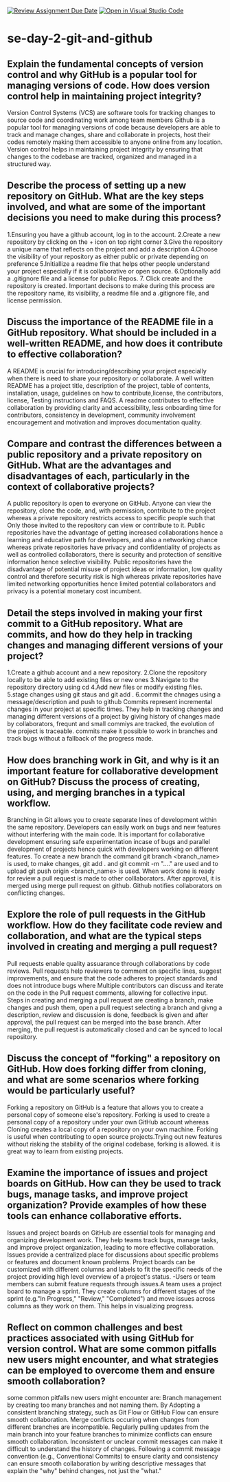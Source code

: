 [![Review Assignment Due Date](https://classroom.github.com/assets/deadline-readme-button-22041afd0340ce965d47ae6ef1cefeee28c7c493a6346c4f15d667ab976d596c.svg)](https://classroom.github.com/a/8wgCKhpZ)
[![Open in Visual Studio Code](https://classroom.github.com/assets/open-in-vscode-2e0aaae1b6195c2367325f4f02e2d04e9abb55f0b24a779b69b11b9e10269abc.svg)](https://classroom.github.com/online_ide?assignment_repo_id=15585292&assignment_repo_type=AssignmentRepo)
# se-day-2-git-and-github
## Explain the fundamental concepts of version control and why GitHub is a popular tool for managing versions of code. How does version control help in maintaining project integrity?

Version Control Systems (VCS) are software tools for tracking changes to source code and coordinating work among team members
Github is a popular tool for managing versions of code because developers are able to track and manage changes, share and collaborate in projects, host their codes remotely making them accessible to anyone online from any location.
Version control helps in maintaining project integrity by ensuring that changes to the codebase are tracked, organized and managed in a structured way.

## Describe the process of setting up a new repository on GitHub. What are the key steps involved, and what are some of the important decisions you need to make during this process?

1.Ensuring you have a github account, log in to the account.
2.Create a new repository by clicking on the + icon on top right corner
3.Give the repository a unique name that reflects on the project and add a description 
4.Choose the visibility of your repository as either public or private depending on preference
5.Initiallize a readme file that helps other people understand your project especially if it is collaborative or open source.
6.Optionally add a .gitignore file and a license for public Repos.
7. Click create and the repository is created.
Important decisons to make during this process are the repository name, its visibility, a readme file and a .gitignore file, and license permission.

## Discuss the importance of the README file in a GitHub repository. What should be included in a well-written README, and how does it contribute to effective collaboration?

A README is crucial for introducing/describing your project especially when there is need to share your repository or collaborate.
A well written README has a project title, description of the project, table of contents, installation, usage, guidelines on how to contribute,license, the contributors, license, Testing instructions and FAQS.
A readme contributes to effective collaboration by providing clarity and accessibility, less onboarding time for contributors, consistency in development, community involvement encouragement and motivation and improves documentation quality.

## Compare and contrast the differences between a public repository and a private repository on GitHub. What are the advantages and disadvantages of each, particularly in the context of collaborative projects?

A public repository is open to everyone on GitHub. Anyone can view the repository, clone the code, and, with permission, contribute to the project whereas a private repository restricts access to specific people such that Only those  invited to the repository can view or contribute to it.
Public repositories have the advantage of getting increased collaborations hence a learning and educative path for developers, and also a networking chance whereas private repositories have privacy and confidentiality of projects as well as controlled collaborators, there is security and protection of sensitive information hence selective visibility.
Public repositories have the disadvantage of potential misuse of project ideas or information, low quality control and therefore security risk is high whereas private repositories have limited networking opportunities hence limited potential collaborators and privacy is a potential monetary cost incumbent.

## Detail the steps involved in making your first commit to a GitHub repository. What are commits, and how do they help in tracking changes and managing different versions of your project?
1.Create a github account and a new repository.
2.Clone the repository locally to be able to add existing files or new ones
3.Navigate to the repository directory using cd
4.Add new files or modify existing files.
5.stage changes using git staus and git add .
6.commit the chnages using a message/description and push to github
Commits represent incremental changes in your project at specific times. They help in tracking changes and managing different versions of a project by giving history of changes made by collaborators, frequnt and small commiys are tracked, the evolution of the project is traceable. commits make it possible to work in branches and track bugs without a fallback of the progress made.

## How does branching work in Git, and why is it an important feature for collaborative development on GitHub? Discuss the process of creating, using, and merging branches in a typical workflow.

Branching in Git allows you to create separate lines of development within the same repository. Developers can easily work on bugs and new features without interfering with the main code. It is important for collaborative development ensuring safe experimentation incase of bugs and parallel development of projects hence quick with developers working on different features.
To create a new branch the command git branch <branch_name> is used, to make changes, git add . and git commit -m "...." are used and to upload git push origin <branch_name> is used. When work done is ready for review a pull request is made to other colllaborators. After approval, it is merged using merge pull request on github. Github notifies collaborators on conflicting changes.

## Explore the role of pull requests in the GitHub workflow. How do they facilitate code review and collaboration, and what are the typical steps involved in creating and merging a pull request?
Pull requests enable quality assuarance through collaborations by code reviews. Pull requests help reviewers to comment on specific lines, suggest improvements, and ensure that the code adheres to project standards and does not introduce bugs where Multiple contributors can discuss and iterate on the code in the Pull request comments, allowing for collective input. Steps in creating and merging a pull request are creating a branch, make changes and push them, open a pull request selecting a branch and givng a description, review and discussion is done, feedback is given and after approval, the pull request can be merged into the base branch. After merging, the pull request is automatically closed and can be synced to local repository.

## Discuss the concept of "forking" a repository on GitHub. How does forking differ from cloning, and what are some scenarios where forking would be particularly useful?
Forking a repository on GitHub is a feature that allows you to create a personal copy of someone else's repository.
Forking is used to create a personal copy of a repository under your own GitHub account whereas Cloning creates a local copy of a repository on your own machine.
Forking is useful when contributing to open source projects.Trying out new features without risking the stability of the original codebase, forking is allowed. it is great way to learn from existing projects.

## Examine the importance of issues and project boards on GitHub. How can they be used to track bugs, manage tasks, and improve project organization? Provide examples of how these tools can enhance collaborative efforts.
Issues and project boards on GitHub are essential tools for managing and organizing development work. They help teams track bugs, manage tasks, and improve project organization, leading to more effective collaboration.
Issues provide a centralized place for discussions about specific problems or features and document known problems. 
Project boards can be customized with different columns and labels to fit the specific needs of the project providing high level overview of a project's status.
-Users or team members can submit feature requests through issues.A team uses a project board to manage a sprint. They create columns for different stages of the sprint (e.g."In Progress," "Review," "Completed") and move issues across columns as they work on them. This helps in visualizing progress.

## Reflect on common challenges and best practices associated with using GitHub for version control. What are some common pitfalls new users might encounter, and what strategies can be employed to overcome them and ensure smooth collaboration?
some common pitfalls new users might encounter are:
Branch management by creating too many branches and not naming them. By Adopting a consistent branching strategy, such as Git Flow or GitHub Flow can ensure smooth collaboration.
Merge conflicts occuring when changes from different branches are incompatible. Regularly pulling updates from the main branch into your feature branches to minimize conflicts can ensure smooth collaboration.
Inconsistent or unclear commit messages can make it difficult to understand the history of changes. Following a commit message convention (e.g., Conventional Commits) to ensure clarity and consistency can ensure smooth collaboration by writing descriptive messages that explain the "why" behind changes, not just the "what."

